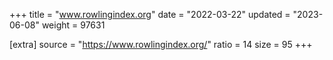 +++
title = "www.rowlingindex.org"
date = "2022-03-22"
updated = "2023-06-08"
weight = 97631

[extra]
source = "https://www.rowlingindex.org/"
ratio = 14
size = 95
+++
